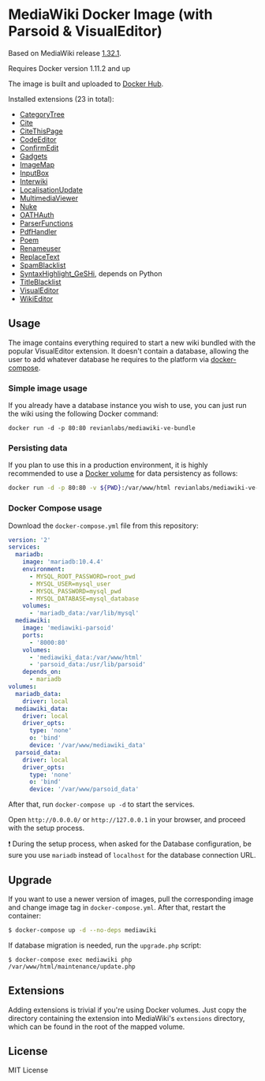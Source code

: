 # MediaWiki Docker Image (with Parsoid & VisualEditor)

Based on MediaWiki release [1.32.1](https://www.mediawiki.org/wiki/Release_notes/1.32.1).

Requires Docker version 1.11.2 and up

The image is built and uploaded to [Docker Hub](https://hub.docker.com/r/revianlabs/mediawiki-ve-bundle).

Installed extensions (23 in total):

- [CategoryTree](https://www.mediawiki.org/wiki/Extension:CategoryTree)
- [Cite](https://www.mediawiki.org/wiki/Extension:Cite)
- [CiteThisPage](https://www.mediawiki.org/wiki/Extension:CiteThisPage)
- [CodeEditor](https://www.mediawiki.org/wiki/Extension:CodeEditor)
- [ConfirmEdit](https://www.mediawiki.org/wiki/Extension:ConfirmEdit)
- [Gadgets](https://www.mediawiki.org/wiki/Extension:Gadgets)
- [ImageMap](https://www.mediawiki.org/wiki/Extension:ImageMap)
- [InputBox](https://www.mediawiki.org/wiki/Extension:InputBox)
- [Interwiki](https://www.mediawiki.org/wiki/Extension:Interwiki)
- [LocalisationUpdate](https://www.mediawiki.org/wiki/Extension:LocalisationUpdate)
- [MultimediaViewer](https://www.mediawiki.org/wiki/Extension:MultimediaViewer)
- [Nuke](https://www.mediawiki.org/wiki/Extension:Nuke)
- [OATHAuth](https://www.mediawiki.org/wiki/Extension:OATHAuth)
- [ParserFunctions](https://www.mediawiki.org/wiki/Extension:ParserFunctions)
- [PdfHandler](https://www.mediawiki.org/wiki/Extension:PdfHandler)
- [Poem](https://www.mediawiki.org/wiki/Extension:Poem)
- [Renameuser](https://www.mediawiki.org/wiki/Extension:Renameuser)
- [ReplaceText](https://www.mediawiki.org/wiki/Extension:ReplaceText)
- [SpamBlacklist](https://www.mediawiki.org/wiki/Extension:SpamBlacklist)
- [SyntaxHighlight_GeSHi](https://www.mediawiki.org/wiki/Extension:SyntaxHighlight), depends on Python
- [TitleBlacklist](https://www.mediawiki.org/wiki/Extension:TitleBlacklist)
- [VisualEditor](https://www.mediawiki.org/wiki/Extension:VisualEditor)
- [WikiEditor](https://www.mediawiki.org/wiki/Extension:WikiEditor)

## Usage

The image contains everything required to start a new wiki bundled with the popular VisualEditor extension. It doesn't contain a database, allowing the user to add whatever database he requires to the platform via [docker-compose](https://docs.docker.com/compose/).

### Simple image usage

If you already have a database instance you wish to use, you can just run the wiki using the following Docker command:

```
docker run -d -p 80:80 revianlabs/mediawiki-ve-bundle
```

### Persisting data

If you plan to use this in a production environment, it is highly recommended to use a [Docker volume](https://docs.docker.com/storage/volumes/) for data persistency as follows:

```bash
docker run -d -p 80:80 -v ${PWD}:/var/www/html revianlabs/mediawiki-ve-bundle
```

### Docker Compose usage

Download the `docker-compose.yml` file from this repository:

```yaml
version: '2'
services:
  mariadb:
    image: 'mariadb:10.4.4'
    environment:
      - MYSQL_ROOT_PASSWORD=root_pwd
      - MYSQL_USER=mysql_user
      - MYSQL_PASSWORD=mysql_pwd
      - MYSQL_DATABASE=mysql_database
    volumes:
      - 'mariadb_data:/var/lib/mysql'
  mediawiki:
    image: 'mediawiki-parsoid'
    ports:
      - '8000:80'
    volumes:
      - 'mediawiki_data:/var/www/html'
      - 'parsoid_data:/usr/lib/parsoid'
    depends_on:
      - mariadb
volumes:
  mariadb_data:
    driver: local
  mediawiki_data:
    driver: local
    driver_opts:
      type: 'none'
      o: 'bind'
      device: '/var/www/mediawiki_data'
  parsoid_data:
    driver: local
    driver_opts:
      type: 'none'
      o: 'bind'
      device: '/var/www/parsoid_data'
```

After that, run `docker-compose up -d` to start the services.

Open `http://0.0.0.0/` or `http://127.0.0.1` in your browser, and proceed with the setup process.

:heavy_exclamation_mark: During the setup process, when asked for the Database configuration, be sure you use `mariadb` instead of `localhost` for the database connection URL.

## Upgrade

If you want to use a newer version of images, pull the corresponding image and change image tag in `docker-compose.yml`.
After that, restart the container:

```bash
$ docker-compose up -d --no-deps mediawiki
```

If database migration is needed, run the `upgrade.php` script:

```
$ docker-compose exec mediawiki php /var/www/html/maintenance/update.php
```

## Extensions

Adding extensions is trivial if you're using Docker volumes. Just copy the directory containing the extension into MediaWiki's `extensions` directory, which can be found in the root of the mapped volume.

## License

MIT License